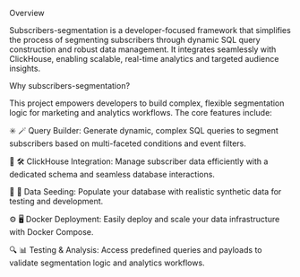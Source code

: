 Overview

Subscribers-segmentation is a developer-focused framework that simplifies the process of segmenting subscribers through dynamic SQL query construction and robust data management. It integrates seamlessly with ClickHouse, enabling scalable, real-time analytics and targeted audience insights.

Why subscribers-segmentation?

This project empowers developers to build complex, flexible segmentation logic for marketing and analytics workflows. The core features include:

✳️ 🪄 Query Builder: Generate dynamic, complex SQL queries to segment subscribers based on multi-faceted conditions and event filters.

📂 🛠️ ClickHouse Integration: Manage subscriber data efficiently with a dedicated schema and seamless database interactions.

🚀 🌱 Data Seeding: Populate your database with realistic synthetic data for testing and development.

⚙️ 🖥️ Docker Deployment: Easily deploy and scale your data infrastructure with Docker Compose.

🔍 📊 Testing & Analysis: Access predefined queries and payloads to validate segmentation logic and analytics workflows.
